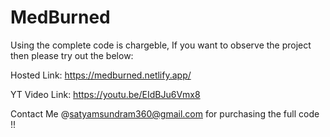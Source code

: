 # MedBurned

Using the complete code is chargeble, If you want to observe the project then please try out the below:

Hosted Link: https://medburned.netlify.app/

YT Video Link: https://youtu.be/EIdBJu6Vmx8

Contact Me @satyamsundram360@gmail.com for purchasing the full code !!
